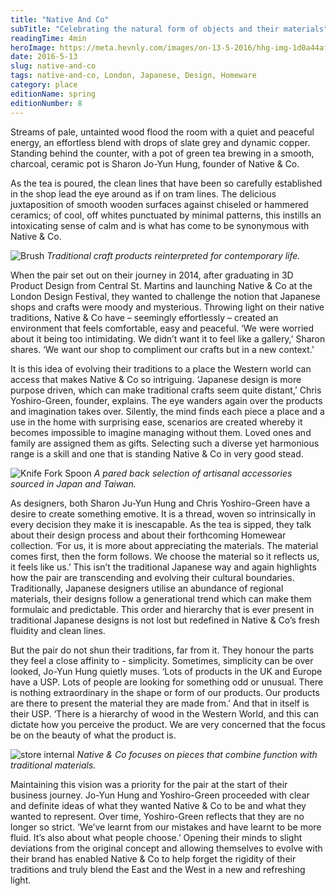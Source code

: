 ```yaml
---
title: "Native And Co"
subTitle: "Celebrating the natural form of objects and their materials"
readingTime: 4min
heroImage: https://meta.hevnly.com/images/on-13-5-2016/hhg-img-1d0a44af-244c-4cf2-ac9d-e5108c9e61c6.png
date: 2016-5-13
slug: native-and-co
tags: native-and-co, London, Japanese, Design, Homeware
category: place
editionName: spring
editionNumber: 8
---
```


Streams of pale, untainted wood flood the room with a quiet and peaceful energy, an effortless blend with drops of slate grey and dynamic copper. Standing behind the counter, with a pot of green tea brewing in a smooth, charcoal, ceramic pot is Sharon Jo-Yun Hung, founder of Native & Co.

As the tea is poured, the clean lines that have been so carefully established in the shop lead the eye around as if on tram lines. The delicious juxtaposition of smooth wooden surfaces against chiseled or hammered ceramics; of cool, off whites punctuated by minimal patterns, this instills an intoxicating sense of calm and is what has come to be synonymous with Native & Co.

![Brush](https://meta.hevnly.com/images/on-13-5-2016/hhg-img-fbe5791d-78f7-44c2-8c46-c5b55224451d.png)
*Traditional craft products reinterpreted for contemporary life.*

When the pair set out on their journey in 2014, after graduating in 3D Product Design from Central St. Martins and launching Native & Co at the London Design Festival, they wanted to challenge the notion that Japanese shops and crafts were moody and mysterious. Throwing light on their native traditions, Native & Co have – seemingly effortlessly – created an environment that feels comfortable, easy and peaceful. ‘We were worried about it being too intimidating. We didn’t want it to feel like a gallery,’ Sharon shares. ‘We want our shop to compliment our crafts but in a new context.’

It is this idea of evolving their traditions to a place the Western world can access that makes Native & Co so intriguing. ‘Japanese design is more purpose driven, which can make traditional crafts seem quite distant,’ Chris Yoshiro-Green, founder, explains. The eye wanders again over the products and imagination takes over. Silently, the mind finds each piece a place and a use in the home with surprising ease, scenarios are created whereby it becomes impossible to imagine managing without them. Loved ones and family are assigned them as gifts. Selecting such a diverse yet harmonious range is a skill and one that is standing Native & Co in very good stead.

![Knife Fork Spoon](https://meta.hevnly.com/images/on-13-5-2016/hhg-img-9ca96c3a-857c-406f-bb71-2eefa3979952.png)
*A pared back selection of artisanal accessories sourced in Japan and Taiwan.*

As designers, both Sharon Ju-Yun Hung and Chris Yoshiro-Green have a desire to create something emotive. It is a thread, woven so intrinsically in every decision they make it is inescapable. As the tea is sipped, they talk about their design process and about their forthcoming Homewear collection. ‘For us, it is more about appreciating the materials. The material comes first, then the form follows. We choose the material so it reflects us, it feels like us.’ This isn’t the traditional Japanese way and again highlights how the pair are transcending and evolving their cultural boundaries. Traditionally, Japanese designers utilise an abundance of regional materials, their designs follow a generational trend which can make them formulaic and predictable. This order and hierarchy that is ever present in traditional Japanese designs is not lost but redefined in Native & Co’s fresh fluidity and clean lines.

But the pair do not shun their traditions, far from it. They honour the parts they feel a close affinity to - simplicity. Sometimes, simplicity can be over looked, Jo-Yun Hung quietly muses. ‘Lots of products in the UK and Europe have a USP. Lots of people are looking for something odd or unusual. There is nothing extraordinary in the shape or form of our products. Our products are there to present the material they are made from.’ And that in itself is their USP. ‘There is a hierarchy of wood in the Western World, and this can dictate how you perceive the product. We are very concerned that the focus be on the beauty of what the product is.

![store internal](https://meta.hevnly.com/images/on-13-5-2016/hhg-img-77f3c24b-bd94-4a89-9e7f-61abcc24b926.png)
*Native & Co focuses on pieces that combine function with traditional materials.*

Maintaining this vision was a priority for the pair at the start of their business journey. Jo-Yun Hung and Yoshiro-Green proceeded with clear and definite ideas of what they wanted Native & Co to be and what they wanted to represent. Over time, Yoshiro-Green reflects that they are no longer so strict. ‘We’ve learnt from our mistakes and have learnt to be more fluid. It’s also about what people choose.’ Opening their minds to slight deviations from the original concept and allowing themselves to evolve with their brand has enabled Native & Co to help forget the rigidity of their traditions and truly blend the East and the West in a new and refreshing light.
